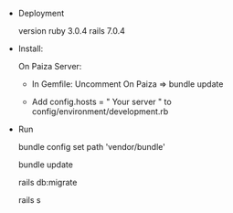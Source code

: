 - Deployment

  version ruby 3.0.4 rails 7.0.4

- Install:

  On Paiza Server:

  - In Gemfile: Uncomment On Paiza => bundle update

  - Add config.hosts = " Your server " to config/environment/development.rb

- Run

  bundle config set path 'vendor/bundle'

  bundle update

  rails db:migrate

  rails s
